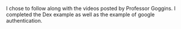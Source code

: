 I chose to follow along with the videos posted by Professor Goggins. I completed the Dex example as well as the example of google authentication. 

